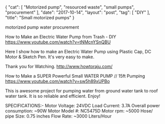 {
   "cat": [
      "Motorized pump",
      "resourced waste",
      "small pumps",
      "procurement"
   ],
   "date": "2017-10-14",
   "layout": "post",
   "tag": [
      "DIY"
   ],
   "title": "Small motorized pumps"
}

motorized pump water procurement

How to Make an Electric Water Pump from Trash - DIY
https://www.youtube.com/watch?v=tNMcnYSnQBU

Here I show how to make an Electric Water Pump using Plastic Cap, DC Motor & Sketch Pen. It's very easy to make.

Thank you for Watching. http://www.howtoraju.com/

How to Make a SUPER Powerful Small WATER PUMP // 15ft Pumping
https://www.youtube.com/watch?v=sw5h89xUPBo

This is awesome project for pumping water from ground water tank to roof water tank. It is so reliable and efficient. Enjoy!

SPECIFICATIONS:-
Motor Voltage: 24VDC
Load Current: 3.7A
Overall power consumption: ~90W
Motor Model #: NC5475D
Motor rpm: ~5000
Hose/ pipe Size: 0.75 inches
Flow Rate: ~3000 Liters/Hour
